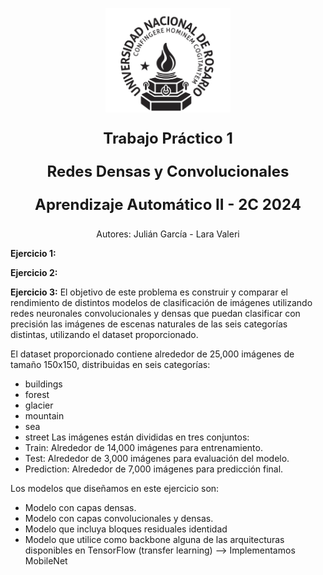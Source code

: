 <p align="center">
  <img src="unr.logo.png" alt="Logo del proyecto" width="200"/>
</p>
<p align="center" style="font-size:24px;">
  <b>Trabajo Práctico 1</b>
</p> 
<p align="center" style="font-size:24px;">
  <b>Redes Densas y Convolucionales</b>
</p> 
<p align="center" style="font-size:24px;">
  <b>Aprendizaje Automático II - 2C 2024</b>
</p> 
<p align="center">
  Autores: Julián García - Lara Valeri
</p>

<b>Ejercicio 1:</b>

<b>Ejercicio 2:</b>

<b>Ejercicio 3:</b>
El objetivo de este problema es construir y comparar el rendimiento de distintos modelos de clasificación de imágenes utilizando redes neuronales convolucionales y densas que puedan clasificar con precisión las imágenes de escenas naturales de las seis categorías distintas, utilizando el dataset proporcionado.

El dataset proporcionado contiene alrededor de 25,000 imágenes de tamaño 150x150, distribuidas en seis categorías:

- buildings
- forest
- glacier
- mountain
- sea
- street
  Las imágenes están divididas en tres conjuntos:
- Train: Alrededor de 14,000 imágenes para entrenamiento.
- Test: Alrededor de 3,000 imágenes para evaluación del modelo.
- Prediction: Alrededor de 7,000 imágenes para predicción final.

Los modelos que diseñamos en este ejercicio son:

- Modelo con capas densas.
- Modelo con capas convolucionales y densas.
- Modelo que incluya bloques residuales identidad
- Modelo que utilice como backbone alguna de las arquitecturas disponibles en TensorFlow (transfer learning) --> Implementamos MobileNet
